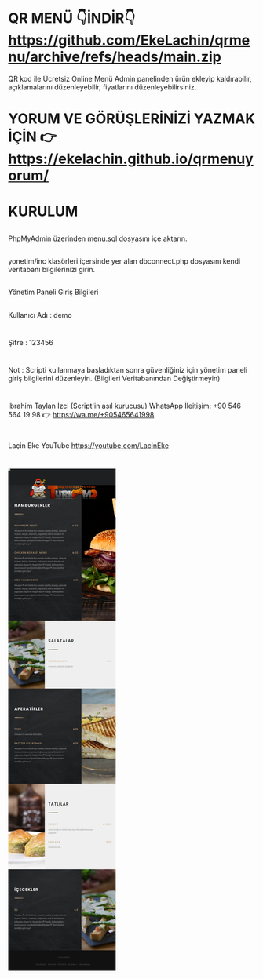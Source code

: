 #  QR MENÜ 👇İNDİR👇 https://github.com/EkeLachin/qrmenu/archive/refs/heads/main.zip
QR kod ile Ücretsiz Online Menü Admin panelinden ürün ekleyip kaldırabilir, açıklamalarını düzenleyebilir, fiyatlarını düzenleyebilirsiniz.
# YORUM VE GÖRÜŞLERİNİZİ YAZMAK İÇİN 👉 https://ekelachin.github.io/qrmenuyorum/ 
# KURULUM
##
PhpMyAdmin üzerinden menu.sql dosyasını içe aktarın.
##
yonetim/inc klasörleri içersinde yer alan dbconnect.php dosyasını kendi veritabanı bilgilerinizi girin.​
##
Yönetim Paneli Giriş Bilgileri​
##
Kullanıcı Adı : demo
#
Şifre : 123456
#
Not : Scripti kullanmaya başladıktan sonra güvenliğiniz için yönetim paneli giriş bilgilerini düzenleyin. (Bilgileri Veritabanından Değiştirmeyin)
#
İbrahim Taylan İzci (Script'in asıl kurucusu) WhatsApp İleitişim: +90 546 564 19 98 👉 https://wa.me/+905465641998
#
Laçin Eke YouTube https://youtube.com/LacinEke
#
<img src="https://raw.githubusercontent.com/EkeLachin/qrmenuyorum/main/resim_2022-12-24_234655311.png"/>
